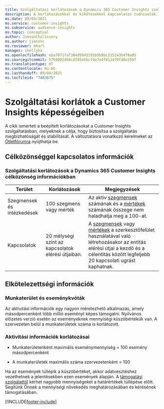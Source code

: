 ```yaml
---
title: Szolgáltatási korlátozások a Dynamics 365 Customer Insights szolgáltatásban
description: A korlátozásokkal és kikötésekkel kapcsolatos tudnivalók.
ms.date: 09/03/2021
ms.service: customer-insights
ms.subservice: audience-insights
ms.topic: conceptual
author: JimsonChalissery
ms.author: jimsonc
ms.reviewer: mhart
manager: shellyha
ms.openlocfilehash: eba7871faf304d5945191b5b9bc215243b4f8a05
ms.sourcegitcommit: 5704002484cdf85ebbcf4e7e4fd12470fd8e259f
ms.translationtype: HT
ms.contentlocale: hu-HU
ms.lasthandoff: 09/08/2021
ms.locfileid: "7483675"
---
```

# <a name="service-limits-in-customer-insights-capabilities"></a>Szolgáltatási korlátok a Customer Insights képességeiben

A cikk ismerteti a beépített korlátozásokat a Customer Insights szolgáltatásban, melyeknek a célja, hogy biztosítsa a szolgáltatás megbízhatóságát és stabilitását. A változtatásra vonatkozó kérelmeket az [Ötletfórumra](https://go.microsoft.com/fwlink/?linkid=2074172) nyújthatja be. 

## <a name="audience-insights"></a>Célközönséggel kapcsolatos információk

### <a name="service-limits-in-dynamics-365-customer-insights-audience-insights-capability"></a>Szolgáltatási korlátozások a Dynamics 365 Customer Insights célközönség információkban

| Terület  | Korlátozások  | Megjegyzések |
|-------------|---------------------------------------------------------------------|---------------------------------------------------------------------|
| Szegmensek és intézkedések | 100 szegmens vagy mérték | Az aktív [szegmensek](audience-insights/segments.md) számának és a [mértékek](audience-insights/measures.md) számának összege nem haladhatja meg a 100-at.  |
| Kapcsolatok | 20 mélységi szint az kapcsolatok elérési útjaiban. | A [szegmensek](audience-insights/segments.md) vagy [mértékek](audience-insights/measures.md) a szerkesztőfelület használatával való létrehozásakor az entitás elérési útjai a kezdő és a célentitás között legfeljebb 20 kapcsolati ugrást kaphatnak.  |


## <a name="engagement-insights"></a>Elkötelezettségi információk

### <a name="workspace-and-event-quotas"></a>Munkaterület és eseménykvóták

Az aktivitási információk egy nagyon méretezhető alkalmazás, amely másodpercenként több millió eseményt képes támogatni. Nyilvános előzetes verzió esetén az eseményeknek mennyiségi küszöbértékük van. A szervezeten belül a munkaterületek száma is korlátozott.

### <a name="engagement-insights-limits"></a>Aktivitási információk korlátozásai

- Munkaterületenként maximális eseménymennyiség = 100 esemény másodpercenként

- A munkaterületek maximális száma szervezetenként = 100

Ha az események túllépik a küszöbértéket, akkor adatvesztéshez vezethetnek a jelentésekben ezen események alapján. A [támogatási szolgálattól](https://go.microsoft.com/fwlink/?linkid=2145734) kérhet nagyobb mennyiségeket a határértékek túllépése előtt. Segítünk Önnek a mennyiségi növekedés meghatározásában és kérésének támogatásában.


[!INCLUDE[footer-include](includes/footer-banner.md)]